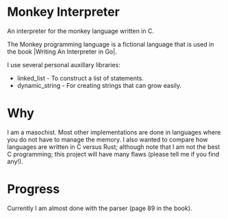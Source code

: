 # Monkey Interpreter

An interpreter for the monkey language written in C.

The Monkey programming language is a fictional language that is 
used in the book |Writing An Interpreter in Go|.

I use several personal auxillary libraries:
* linked_list - To construct a list of statements.
* dynamic_string - For creating strings that can grow easily.

# Why

I am a masochist. Most other implementations are done in languages
where you do not have to manage the memory. I also wanted to compare
how languages are written in C versus Rust; although note that
I am not the best C programming; this project will have many flaws
(please tell me if you find any!).

# Progress

Currently I am almost done with the parser (page 89 in the book).


